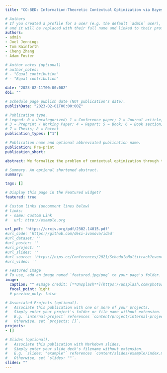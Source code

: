 ```yaml
---
title: "CO-BED: Information-Theoretic Contextual Optimization via Bayesian Experimental Design"

# Authors
# If you created a profile for a user (e.g. the default `admin` user), write the username (folder name) here
# and it will be replaced with their full name and linked to their profile.
authors:
- admin
- Joel Jennings
- Tom Rainforth
- Cheng Zhang
- Adam Foster

# Author notes (optional)
# author_notes:
# - "Equal contribution"
# - "Equal contribution"

date: "2023-02-11T00:00:00Z"
doi: ""

# Schedule page publish date (NOT publication's date).
publishDate: "2023-02-01T00:00:00Z"

# Publication type.
# Legend: 0 = Uncategorized; 1 = Conference paper; 2 = Journal article;
# 3 = Preprint / Working Paper; 4 = Report; 5 = Book; 6 = Book section;
# 7 = Thesis; 8 = Patent
publication_types: ["1"]

# Publication name and optional abbreviated publication name.
publication: Pre-print
publication_short:

abstract: We formalize the problem of contextual optimization through the lens of Bayesian experimental design and propose CO-BED -- a general, model-agnostic framework for designing contextual experiments using information-theoretic principles. After formulating a suitable information-based objective, we employ black-box variational methods to simultaneously estimate it and optimize the designs in a single stochastic gradient scheme. We further introduce a relaxation scheme to allow discrete actions to be accommodated. As a result, CO-BED provides a general and automated solution to a wide range of contextual optimization problems. We illustrate its effectiveness in a number of experiments, where CO-BED demonstrates competitive performance even when compared to bespoke, model-specific alternatives.

# Summary. An optional shortened abstract.
summary:

tags: []

# Display this page in the Featured widget?
featured: true

# Custom links (uncomment lines below)
# links:
# - name: Custom Link
#   url: http://example.org

url_pdf: 'https://arxiv.org/pdf/2302.14015.pdf'
#url_code: 'https://github.com/desi-ivanova/idad'
#url_dataset: ''
#url_poster: ''
#url_project: ''
#url_slides: ''
#url_source: 'https://nips.cc/Conferences/2021/ScheduleMultitrack?event=26928'
#url_video: ''

# Featured image
# To use, add an image named `featured.jpg/png` to your page's folder.
image:
  caption: "" #Image credit: [**Unsplash**](https://unsplash.com/photos/pLCdAaMFLTE)
  focal_point: Right
  # preview_only: false

# Associated Projects (optional).
#   Associate this publication with one or more of your projects.
#   Simply enter your project's folder or file name without extension.
#   E.g. `internal-project` references `content/project/internal-project/index.md`.
#   Otherwise, set `projects: []`.
projects:
- []

# Slides (optional).
#   Associate this publication with Markdown slides.
#   Simply enter your slide deck's filename without extension.
#   E.g. `slides: "example"` references `content/slides/example/index.md`.
#   Otherwise, set `slides: ""`.
slides: ""
---
```


